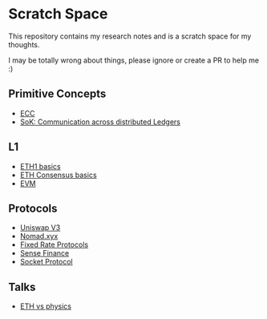 # Scratch Space

This repository contains my research notes and is a scratch space for my thoughts.

I may be totally wrong about things, please ignore or create a PR to help me :)

## Primitive Concepts

- [ECC](ECC.md)
- [SoK: Communication across distributed Ledgers](SoK.md)

## L1

- [ETH1 basics](eth-basics.md)
- [ETH Consensus basics](eth-consensus.md)
- [EVM](EVM.md)

## Protocols

- [Uniswap V3](UniswapV3.md)
- [Nomad.xyx](nomad-xyz.md)
- [Fixed Rate Protocols](fixed%20rate%20protocols/fixed-rate-protocols.md)
- [Sense Finance](fixed%20rate%20protocols/sense-finance.md)
- [Socket Protocol](socket-dot-tech.md)

## Talks

- [ETH vs physics]()